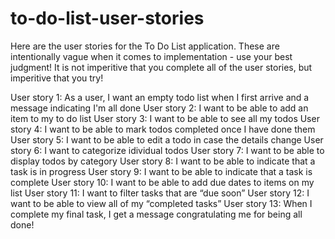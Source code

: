 # to-do-list-user-stories

Here are the user stories for the To Do List application. These are intentionally vague when it comes to implementation - use your best judgment! It is not imperitive that you complete all of the user stories, but imperitive that you try! 

User story 1: As a user, I want an empty todo list when I first arrive and a message indicating I'm all done
User story 2: I want to be able to add an item to my to do list
User story 3: I want to be able to see all my todos
User story 4: I want to be able to mark todos completed once I have done them
User story 5: I want to be able to edit a todo in case the details change
User story 6: I want to categorize idividual todos
User story 7: I want to be able to display todos by category
User story 8: I want to be able to indicate that a task is in progress
User story 9: I want to be able to indicate that a task is complete 
User story 10: I want to be able to add due dates to items on my list
User story 11: I want to filter tasks that are “due soon”
User story 12: I want to be able to view all of my “completed tasks”
User story 13: When I complete my final task, I get a message congratulating me for being all done!